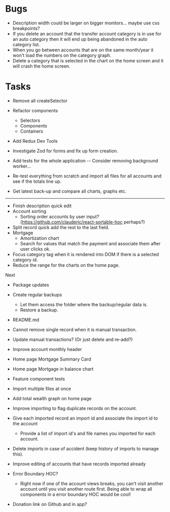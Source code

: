 Bugs
====
  - Description width could be larger on bigger monitors... maybe use css breakpoints?
  - If you delete an account that the transfer account category is in use for an auto category then it will end up being abandoned in the auto category list.
  - When you go between accounts that are on the same month/year it won't load the numbers on the category graph.
  - Delete a category that is selected in the chart on the home screen and it will crash the home screen.

Tasks
=====
- Remove all createSelector
- Refactor components
  - Selectors
  - Components
  - Containers
- Add Redux Dev Tools

- Investigate Zod for forms and fix up form creation.
- Add tests for the whole application
-- Consider removing background worker...
- Re-test everything from scratch and import all files for all accounts and see if the totals line up.
- Get latest back-up and compare all charts, graphs etc.
------------------------------------------------------------------------------------------------------
- Finish description quick edit
- Account sorting
  - Sorting order accounts by user input? (https://github.com/clauderic/react-sortable-hoc perhaps?)
- Split record quick add the rest to the last field.
- Mortgage
  - Amortization chart
  - Search for values that match the payment and associate them after user clicks ok.
- Focus category tag when it is rendered into DOM if there is a selected category id.
- Reduce the range for the charts on the home page.

Next
- Package updates
- Create regular backups
  + Let them access the folder where the backup/regular data is.
  - Restore a backup.
- README.md

- Cannot remove single record when it is manual transaction.
- Update manual transactions? (Or just delete and re-add?)
- Improve account monthly header
- Home page Mortgage Summary Card
- Home page Mortgage in balance chart
- Feature component tests
- Import multiple files at once
- Add total wealth graph on home page
- Improve importing to flag duplicate records on the account.
- Give each imported record an import id and associate the import id to the account
  - Provide a list of import id's and file names you imported for each account.
- Delete imports in case of accident (keep history of imports to manage this).
- Improve editing of accounts that have records imported already
- Error Boundary HOC?
  - Right now if one of the account views breaks, you can't visit another account until you
    visit another route first. Being able to wrap all components in a error boundary HOC would
    be cool!

- Donation link on Github and in app?